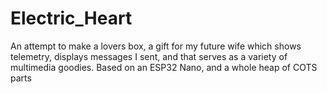 # Electric_Heart
An attempt to make a lovers box, a gift for my future wife which shows telemetry, displays messages I sent, and that serves as a variety of multimedia goodies. Based on an ESP32 Nano, and a whole heap of COTS parts
